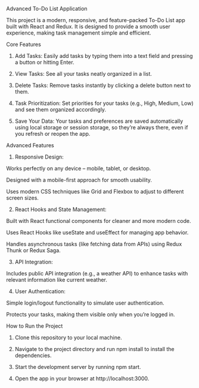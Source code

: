 Advanced To-Do List Application

This project is a modern, responsive, and feature-packed To-Do List app built with React and Redux. It is designed to provide a smooth user experience, making task management simple and efficient.

Core Features

1. Add Tasks: Easily add tasks by typing them into a text field and pressing a button or hitting Enter.


2. View Tasks: See all your tasks neatly organized in a list.


3. Delete Tasks: Remove tasks instantly by clicking a delete button next to them.


4. Task Prioritization: Set priorities for your tasks (e.g., High, Medium, Low) and see them organized accordingly.


5. Save Your Data: Your tasks and preferences are saved automatically using local storage or session storage, so they’re always there, even if you refresh or reopen the app.



Advanced Features

1. Responsive Design:

Works perfectly on any device – mobile, tablet, or desktop.

Designed with a mobile-first approach for smooth usability.

Uses modern CSS techniques like Grid and Flexbox to adjust to different screen sizes.



2. React Hooks and State Management:

Built with React functional components for cleaner and more modern code.

Uses React Hooks like useState and useEffect for managing app behavior.

Handles asynchronous tasks (like fetching data from APIs) using Redux Thunk or Redux Saga.



3. API Integration:

Includes public API integration (e.g., a weather API) to enhance tasks with relevant information like current weather.



4. User Authentication:

Simple login/logout functionality to simulate user authentication.

Protects your tasks, making them visible only when you’re logged in.




How to Run the Project

1. Clone this repository to your local machine.


2. Navigate to the project directory and run npm install to install the dependencies.


3. Start the development server by running npm start.


4. Open the app in your browser at http://localhost:3000.

